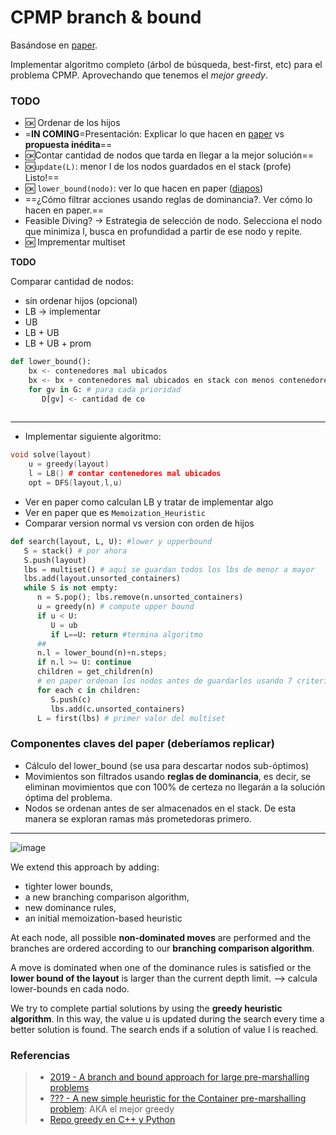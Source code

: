 CPMP branch & bound
===
Basándose en [paper](https://drive.google.com/file/d/1Lo2IArfDTUvpzhTbkrUWXqi7PfQr_tvQ/view).

Implementar algoritmo completo (árbol de búsqueda, best-first, etc) para el problema CPMP. Aprovechando que tenemos el *mejor greedy*.

### TODO

* :ok: Ordenar de los hijos 
* =**IN COMING**=Presentación: Explicar lo que hacen en  [paper](https://drive.google.com/file/d/1Lo2IArfDTUvpzhTbkrUWXqi7PfQr_tvQ/view) vs  **propuesta inédita**==
* :ok:Contar cantidad de nodos que tarda en llegar a la mejor solución==
* :ok:`update(L)`: menor l de los nodos guardados en el stack (profe) Listo!==
* :ok: `lower_bound(nodo)`: ver lo que hacen en paper ([diapos](https://docs.google.com/presentation/d/1qEVyoo__6dQEuYPuQDa9EDCGHHn1lt6ZDjF4cfe-jGM/edit#slide=id.p))
* ==¿Cómo filtrar acciones usando reglas de dominancia?. Ver cómo lo hacen en paper.==
* Feasible Diving? -> Estrategia de selección de nodo. Selecciona el nodo que minimiza l, busca en profundidad a partir de ese nodo y repite.
* :ok: Imprementar multiset

**TODO**

Comparar cantidad de nodos:

- sin ordenar hijos (opcional)
- LB -> implementar
- UB
- LB + UB
- LB + UB + prom


````python
def lower_bound():
    bx <- contenedores mal ubicados 
    bx <- bx + contenedores mal ubicados en stack con menos contenedores mal ubicados
    for gv in G: # para cada prioridad
       D[gv] <- cantidad de co
    
```` 



---
* Implementar siguiente algoritmo:

````c++
void solve(layout)    
    u = greedy(layout) 
    l = LB() # contar contenedores mal ubicados
    opt = DFS(layout,l,u) 
````

* Ver en paper como calculan LB y tratar de implementar algo
* Ver en paper que es `Memoization_Heuristic`
* Comparar version normal vs version con orden de hijos

````python
def search(layout, L, U): #lower y upperbound
   S = stack() # por ahora
   S.push(layout)
   lbs = multiset() # aquí se guardan todos los lbs de menor a mayor
   lbs.add(layout.unsorted_containers)
   while S is not empty:
      n = S.pop(); lbs.remove(n.unsorted_containers)
      u = greedy(n) # compute upper bound
      if u < U: 
         U = ub
         if L==U: return #termina algoritmo
      ##
      n.l = lower_bound(n)+n.steps;
      if n.l >= U: continue
      children = get_children(n) 
      # en paper ordenan los nodos antes de guardarlos usando 7 criterios
      for each c in children:
         S.push(c)
         lbs.add(c.unsorted_containers)
      L = first(lbs) # primer valor del multiset
````

### Componentes claves del paper (deberíamos replicar)

- Cálculo del lower_bound (se usa para descartar nodos sub-óptimos)
- Movimientos son filtrados usando **reglas de dominancia**, es decir, se eliminan movimientos que con 100% de certeza no llegarán a la solución óptima del problema.
- Nodos se ordenan antes de ser almacenados en el stack. De esta manera se exploran ramas más prometedoras primero.


---

![image](https://i.imgur.com/inpzkaD.png)

We extend this approach by adding:
- tighter lower bounds, 
- a new branching comparison algorithm, 
- new dominance rules, 
- an initial memoization-based heuristic

At each node, all possible **non-dominated moves** are performed and the branches are ordered according to our **branching comparison algorithm**.

A move is dominated when one of the dominance rules is satisfied
or the **lower bound of the layout** is larger than the current depth
limit. --> calcula lower-bounds en cada nodo.

We try to complete partial solutions by using the **greedy heuristic algorithm**. In this way, the value u is updated during the search every time a better solution is found. The search ends if a solution of value l is reached.


### Referencias
> - [2019 - A branch and bound approach for large pre-marshalling problems](https://drive.google.com/file/d/1Lo2IArfDTUvpzhTbkrUWXqi7PfQr_tvQ/view)
> - [??? - A new simple heuristic for the Container pre-marshalling problem](https://www.overleaf.com/read/vfmzmfmbvqpt): AKA el mejor greedy
> - [Repo greedy en C++ y Python](https://github.com/rilianx/cpmp/)
<!--stackedit_data:
eyJoaXN0b3J5IjpbLTEzNjc1NDU5MzYsMTEyOTk1MzMyMiwxMT
gzMDYyNTAxLDE2MjAyNjQ0MjQsLTEyMDc5OTc2NDgsLTE3MzQ0
OTkzMTcsLTc1NDY3NjYzMiwtNjI0MzYxMjQ4LC0xMzIwNzkxNz
IsMTY3MzgxOTQyMywxNzUwNDkzOTg4LC0xNzAwOTAzOTY1LC0x
NTY4MzAzMzQzLC0xODQzNDQ3MzMwLC0zMzY5ODI2MjgsLTQ2Nj
Y1NzMwMCwyNzM2MDE1MDYsMTU1NzUyMzY4LDE0MTU1NDExNTMs
LTEyMDMzMTk5NDRdfQ==
-->